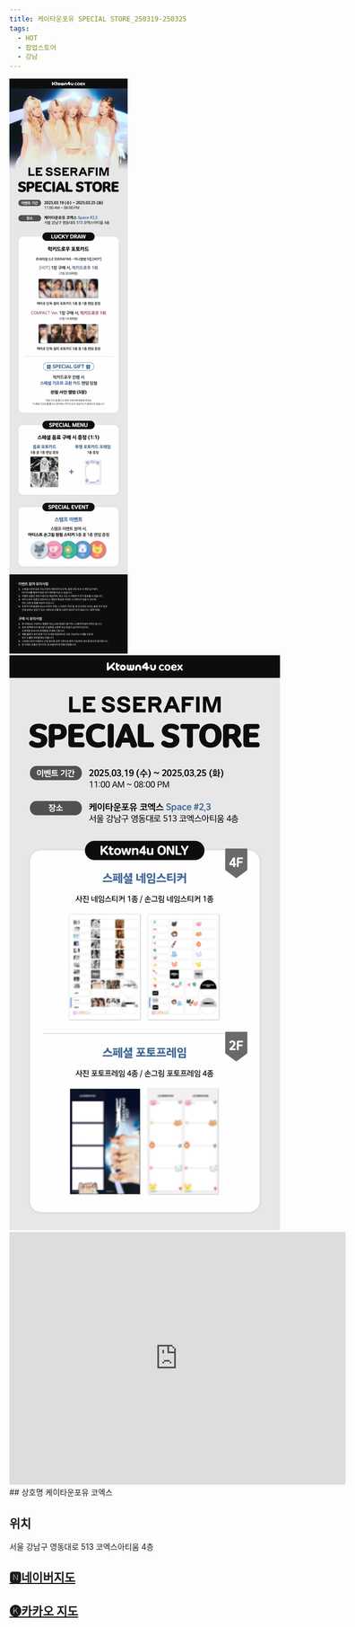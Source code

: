 ```yaml
---
title: 케이타운포유 SPECIAL STORE_250319-250325
tags:
  - HOT
  - 팝업스토어
  - 강남
---
```

<img src="assets/GmN5Mh8bMAADcr0.jpg">
<img src="assets/GmN5NnsakAAsoUF.jpg">
<iframe src="https://www.google.com/maps/embed?pb=!1m18!1m12!1m3!1d1582.4684303735967!2d127.05870498928158!3d37.50940729301328!2m3!1f0!2f0!3f0!3m2!1i1024!2i768!4f13.1!3m3!1m2!1s0x357ca56585b1530f%3A0x91be861b71c264e0!2sKtown4u%20Coex!5e0!3m2!1sko!2skr!4v1742222423431!5m2!1sko!2skr" width="600" height="450" style="border:0;" allowfullscreen="" loading="lazy" referrerpolicy="no-referrer-when-downgrade"></iframe>
## 상호명
케이타운포유 코엑스

## 위치
서울 강남구 영동대로 513 코엑스아티움 4층


## [🅽네이버지도](https://naver.me/GvcTVga2)

## [🅚카카오 지도](https://place.map.kakao.com/562343531)